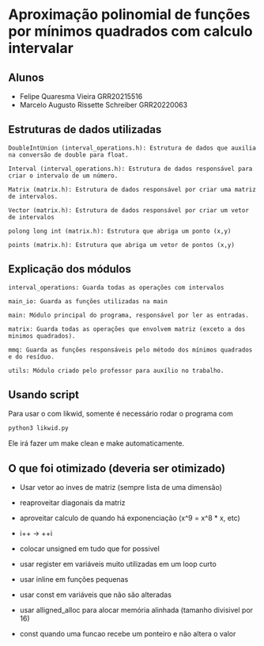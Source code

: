 # Aproximação polinomial de funções por mínimos quadrados com calculo intervalar

## Alunos

- Felipe Quaresma Vieira GRR20215516
- Marcelo Augusto Rissette Schreiber GRR20220063

## Estruturas de dados utilizadas

    DoubleIntUnion (interval_operations.h): Estrutura de dados que auxilia na conversão de double para float.

    Interval (interval_operations.h): Estrutura de dados responsável para criar o intervalo de um número.

    Matrix (matrix.h): Estrutura de dados responsável por criar uma matriz de intervalos.

    Vector (matrix.h): Estrutura de dados responsável por criar um vetor de intervalos

    polong long int (matrix.h): Estrutura que abriga um ponto (x,y)

    points (matrix.h): Estrutura que abriga um vetor de pontos (x,y)

## Explicação dos módulos

    interval_operations: Guarda todas as operações com intervalos

    main_io: Guarda as funções utilizadas na main

    main: Módulo principal do programa, responsável por ler as entradas.

    matrix: Guarda todas as operações que envolvem matriz (exceto a dos minimos quadrados).

    mmq: Guarda as funções responsáveis pelo método dos mínimos quadrados e do resíduo.

    utils: Módulo criado pelo professor para auxílio no trabalho.

## Usando script

Para usar o com likwid, somente é necessário rodar o programa com

```bash
python3 likwid.py
```

Ele irá fazer um make clean e make automaticamente.

## O que foi otimizado (deveria ser otimizado)

- Usar vetor ao inves de matriz (sempre lista de uma dimensão)

- reaproveitar diagonais da matriz

- aproveitar calculo de quando há exponenciação (x^9 = x^8 * x, etc)

- i++ -> ++i

- colocar unsigned em tudo que for possivel

- usar register em variáveis muito utilizadas em um loop curto

- usar inline em funções pequenas

- usar const em variáveis que não são alteradas

- usar alligned_alloc para alocar memória alinhada (tamanho divisivel por 16)

- const quando uma funcao recebe um ponteiro e não altera o valor
